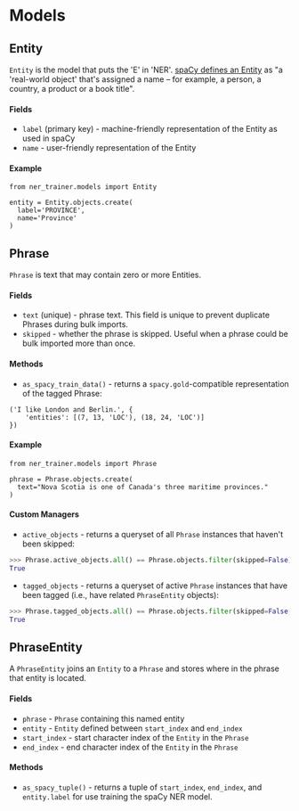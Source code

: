 # Models

## Entity

`Entity` is the model that puts the 'E' in 'NER'. [spaCy defines an Entity](https://spacy.io/usage/linguistic-features#101) as "a 'real-world object' that's assigned a name – for example, a person, a country, a product or a book title".

#### Fields

* `label` (primary key) - machine-friendly representation of the Entity as used in spaCy
* `name` - user-friendly representation of the Entity

#### Example
```
from ner_trainer.models import Entity

entity = Entity.objects.create(
  label='PROVINCE',
  name='Province'
)
```


## Phrase

`Phrase` is text that may contain zero or more Entities.

#### Fields

* `text` (unique) - phrase text. This field is unique to prevent duplicate Phrases during bulk imports.
* `skipped` - whether the phrase is skipped. Useful when a phrase could be bulk imported more than once.

#### Methods

* `as_spacy_train_data()` - returns a `spacy.gold`-compatible representation of the tagged Phrase:
```
('I like London and Berlin.', {
    'entities': [(7, 13, 'LOC'), (18, 24, 'LOC')]
})
```

#### Example
```
from ner_trainer.models import Phrase

phrase = Phrase.objects.create(
  text="Nova Scotia is one of Canada's three maritime provinces."
)
```

#### Custom Managers

* `active_objects` - returns a queryset of all `Phrase` instances that haven't been skipped:

```python
>>> Phrase.active_objects.all() == Phrase.objects.filter(skipped=False)
True
```

* `tagged_objects` - returns a queryset of active `Phrase` instances that have been tagged (i.e., have related `PhraseEntity` objects):

```python
>>> Phrase.tagged_objects.all() == Phrase.objects.filter(skipped=False, entities__isnull=False)
True
```


## PhraseEntity

A `PhraseEntity` joins an `Entity` to a `Phrase` and stores where in the phrase that entity is located.

#### Fields

* `phrase` - `Phrase` containing this named entity
* `entity` - `Entity` defined between `start_index` and `end_index`
* `start_index` - start character index of the `Entity` in the `Phrase`
* `end_index` - end character index of the `Entity` in the `Phrase`

#### Methods

* `as_spacy_tuple()` - returns a tuple of `start_index`, `end_index`, and `entity.label` for use training the spaCy NER model.

